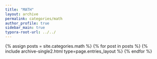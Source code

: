 ```yaml
---
title: "MATH"
layout: archive
permalink: categories/math
author_profile: true
sidebar_main: true
typora-root-url: ../../
---
```


{% assign posts = site.categories.math %}
{% for post in posts %} {% include archive-single2.html type=page.entries_layout %} {% endfor %}